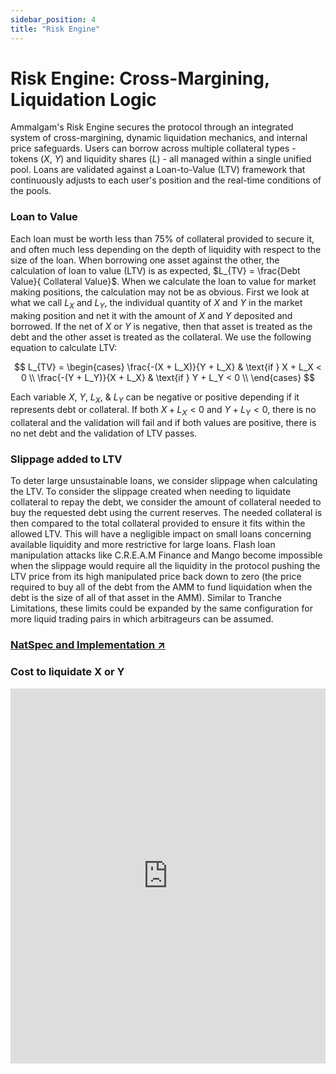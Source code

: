 ```yaml
---
sidebar_position: 4
title: "Risk Engine"
---
```


# Risk Engine: Cross-Margining, Liquidation Logic

Ammalgam's Risk Engine secures the protocol through an integrated system of cross-margining, dynamic liquidation mechanics, and internal price safeguards.
Users can borrow across multiple collateral types - tokens ($X$, $Y$) and liquidity shares ($L$) - all managed within a single unified pool. Loans are validated against a Loan-to-Value (LTV) framework that continuously adjusts to each user's position and the real-time conditions of the pools.

### Loan to Value
Each loan must be worth less than 75% of collateral provided to secure it, and often much less depending on the depth of liquidity with respect to the size of the loan. When borrowing one asset against the other, the calculation of loan to value (LTV) is as expected, $L_{TV} = \frac{Debt Value}{ Collateral Value}$. When we calculate the loan to value for market making positions, the calculation may not be as obvious. First we look at what we call $L_X$ and $L_Y$, the individual quantity of $X$ and $Y$ in the market making position and net it with the amount of $X$ and $Y$ deposited and borrowed. If the net of $X$ or $Y$ is negative, then that asset is treated as the debt and the other asset is treated as the collateral. We use the following equation to calculate LTV:

$$
L_{TV} = 
  \begin{cases}
    \frac{-(X + L_X)}{Y + L_X} & \text{if } X + L_X < 0 \\
    \frac{-(Y + L_Y)}{X + L_X} & \text{if } Y + L_Y < 0 \\
  \end{cases}
$$

Each variable $X$, $Y$, $L_X$, & $L_Y$ can be negative or positive depending if it represents debt or collateral. If both $X + L_X < 0$ and $Y + L_Y < 0$, there is no collateral and the validation will fail and if both values are positive, there is no net debt and the validation of LTV passes.

### Slippage added to LTV
To deter large unsustainable loans, we consider slippage when calculating the LTV. To consider the slippage created when needing to liquidate collateral to repay the debt, we consider the amount of collateral needed to buy the requested debt using the current reserves. The needed collateral is then compared to the total collateral provided to ensure it fits within the allowed LTV. This will have a negligible impact on small loans concerning available liquidity and more restrictive for large loans. Flash loan manipulation attacks like C.R.E.A.M Finance and Mango become impossible when the slippage would require all the liquidity in the protocol pushing the LTV price from its high manipulated price back down to zero (the price required to buy all of the debt from the AMM to fund liquidation when the debt is the size of all of that asset in the AMM). Similar to Tranche Limitations, these limits could be expanded by the same configuration for more liquid trading pairs in which arbitrageurs can be assumed.

### [NatSpec and Implementation ↗ ](../developer-guide/contracts/libraries/Validation.sol/library.Validation#increaseforslippage)

### Cost to liquidate X or Y
<iframe src="https://www.desmos.com/calculator/v08sn8yn6r?embed"
  frameBorder="0" 
  allowFullScreen
  width="100%"
  height="600"
></iframe> 